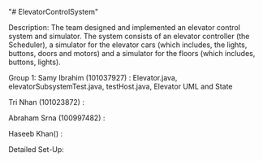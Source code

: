 "# ElevatorControlSystem" 

Description: The team designed and implemented an elevator control system and simulator. The system consists of an elevator
controller (the Scheduler), a simulator for the elevator cars (which includes, the lights, buttons, doors and motors)
and a simulator for the floors (which includes, buttons, lights). 

Group 1: 
Samy Ibrahim (101037927) : Elevator.java, elevatorSubsystemTest.java, testHost.java, Elevator UML and State

Tri Nhan (101023872) : 

Abraham Srna (100997482) :

Haseeb Khan() :

Detailed Set-Up:

